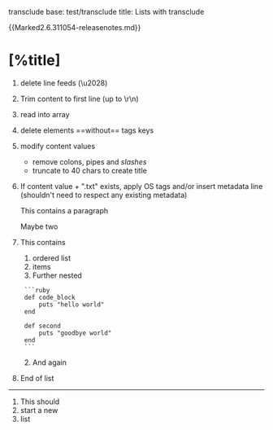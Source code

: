 transclude base: test/transclude
title: Lists with transclude

{{Marked2.6.311054-releasenotes.md}}

# [%title]

1. delete line feeds (\u2028)
2. Trim content to first line (up to \r\n)
3. read into array
4. delete elements ==without== tags keys
5. modify content values
    - remove colons, pipes and _slashes_
    - truncate to 40 chars to create title
6. If content value + ".txt" exists, apply OS tags and/or insert metadata line (shouldn't need to respect any existing metadata)
    
    This contains a paragraph

    Maybe two
7. This contains
    1. ordered list
    2. items
      1. Further nested

        ```ruby
        def code_block
            puts "hello world"
        end

        def second
            puts "goodbye world"
        end
        ```
      2. And again
8. End of list

---

1. This should
2. start a new
3. list
